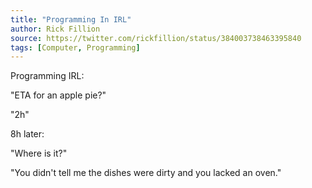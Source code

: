 ```yaml
---
title: "Programming In IRL"
author: Rick Fillion
source: https://twitter.com/rickfillion/status/384003738463395840
tags: [Computer, Programming]
---
```


Programming IRL:

"ETA for an apple pie?"

"2h"


8h later:

"Where is it?"

"You didn't tell me the dishes were dirty and you lacked an oven."
